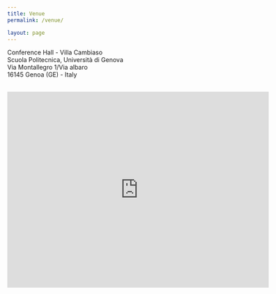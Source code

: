 ```yaml
---
title: Venue 
permalink: /venue/ 

layout: page
---
```


Conference Hall - Villa Cambiaso  
Scuola Politecnica, Università di Genova  
Via Montallegro 1/Via albaro  
16145 Genoa (GE) - Italy  

<br> 

<iframe src="https://www.google.com/maps/embed?pb=!1m18!1m12!1m3!1d2850.6346951964674!2d8.959207415771488!3d44.39962011186072!2m3!1f0!2f0!3f0!3m2!1i1024!2i768!4f13.1!3m3!1m2!1s0x12d3437a8d734dff%3A0x543be3529fe7de9e!2sVilla%20Cambiaso!5e0!3m2!1sit!2sit!4v1639221663467!5m2!1sit!2sit" width="600" height="450" style="border:0;" allowfullscreen="" loading="lazy"></iframe> 


